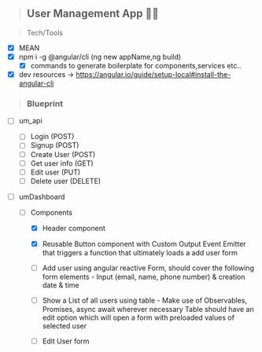 > ## User Management App 🐱‍🚀

> Tech/Tools

- [x] MEAN
- [x] npm i -g @angular/cli (ng new appName,ng build)
  - [x] commands to generate boilerplate for components,services etc..
- [x] dev resources -> https://angular.io/guide/setup-local#install-the-angular-cli

> ### Blueprint

- [ ] um_api

  - [ ] Login (POST)
  - [ ] Signup (POST)
  - [ ] Create User (POST)
  - [ ] Get user info (GET)
  - [ ] Edit user (PUT)
  - [ ] Delete user (DELETE)

- [ ] umDashboard

  - [ ] Components

    - [x] Header component
    - [x] Reusable Button component with Custom Output Event Emitter that triggers a function that ultimately loads a add user form
    - [ ] Add user using angular reactive Form, should cover the following form elements - Input (email, name, phone number) & creation date & time

    - [ ] Show a List of all users using table - Make use of Observables, Promises, async await wherever necessary Table should have an edit option which will open a form with preloaded values of selected user

    - [ ] Edit User form
